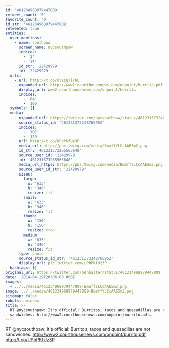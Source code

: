```yaml
---
id: '461234968979447809'
retweet_count: '0'
favorite_count: '0'
id_str: '461234968979447809'
retweeted: true
entities:
  user_mentions:
    - name: southpaw
      screen_name: nycsouthpaw
      indices:
        - '3'
        - '15'
      id_str: '22429979'
      id: '22429979'
  urls:
    - url: http://t.co/Xlssg7iThC
      expanded_url: http://www2.courthousenews.com/onpoint/burrito.pdf
      display_url: www2.courthousenews.com/onpoint/burrit…
      indices:
        - '84'
        - '106'
  symbols: []
  media:
    - expanded_url: https://twitter.com/nycsouthpaw/status/461231373248765952/photo/1
      source_status_id: '461231373248765952'
      indices:
        - '107'
        - '129'
      url: http://t.co/UPbPKfUz3P
      media_url: http://pbs.twimg.com/media/BmaffYLCcAAE5m2.png
      id_str: '461231373265563648'
      source_user_id: '22429979'
      id: '461231373265563648'
      media_url_https: https://pbs.twimg.com/media/BmaffYLCcAAE5m2.png
      source_user_id_str: '22429979'
      sizes:
        large:
          w: '633'
          h: '346'
          resize: fit
        small:
          w: '633'
          h: '346'
          resize: fit
        thumb:
          w: '150'
          h: '150'
          resize: crop
        medium:
          w: '633'
          h: '346'
          resize: fit
      type: photo
      source_status_id_str: '461231373248765952'
      display_url: pic.twitter.com/UPbPKfUz3P
  hashtags: []
original_url: https://twitter.com/benbalter/status/461234968979447809
date: '2014-04-29T20:06:00.000Z'
images:
  - ../../media/461234968979447809-BmaffYLCcAAE5m2.png
image: ../../media/461234968979447809-BmaffYLCcAAE5m2.png
sitemap: false
robots: noindex
title: >-
  RT @nycsouthpaw: It's official: Burritos, tacos and quesadillas are not
  sandwiches. http://www2.courthousenews.com/onpoint/burrito.pdf…
---
```


RT @nycsouthpaw: It's official: Burritos, tacos and quesadillas are not sandwiches. http://www2.courthousenews.com/onpoint/burrito.pdf http://t.co/UPbPKfUz3P